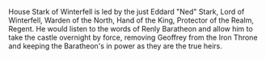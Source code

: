 House Stark of Winterfell is led by the just Eddard "Ned" Stark, Lord of
Winterfell, Warden of the North, Hand of the King, Protector of the Realm,
Regent.  He would listen to the words of Renly Baratheon and allow him
to take the castle overnight by force, removing Geoffrey from the Iron Throne
and keeping the Baratheon's in power as they are the true heirs.

